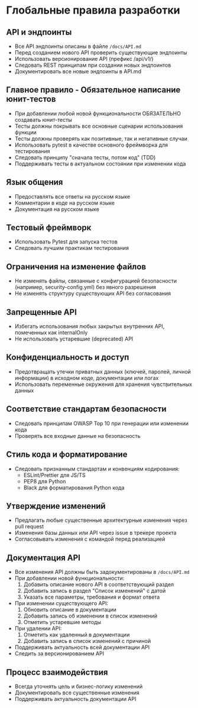 # Глобальные правила разработки

## API и эндпоинты
- Все API эндпоинты описаны в файле `/docs/API.md`
- Перед созданием нового API проверить существующие эндпоинты
- Использовать версионирование API (префикс /api/v1/)
- Следовать REST принципам при создании новых эндпоинтов
- Документировать все новые эндпоинты в API.md

## Главное правило - Обязательное написание юнит-тестов
- При добавлении любой новой функциональности ОБЯЗАТЕЛЬНО создавать юнит-тесты
- Тесты должны покрывать все основные сценарии использования функции
- Тесты должны проверять как позитивные, так и негативные случаи
- Использовать pytest в качестве основного фреймворка для тестирования
- Следовать принципу "сначала тесты, потом код" (TDD)
- Поддерживать тесты в актуальном состоянии при изменении кода

## Язык общения
- Предоставлять все ответы на русском языке
- Комментарии в коде на русском языке
- Документация на русском языке

## Тестовый фреймворк
- Использовать Pytest для запуска тестов
- Следовать лучшим практикам тестирования

## Ограничения на изменение файлов
- Не изменять файлы, связанные с конфигурацией безопасности (например, security-config.yml) без явного разрешения
- Не изменять структуру существующих API без согласования

## Запрещенные API
- Избегать использования любых закрытых внутренних API, помеченных как internalOnly
- Не использовать устаревшие (deprecated) API

## Конфиденциальность и доступ
- Предотвращать утечки приватных данных (ключей, паролей, личной информации) в исходном коде, документации или логах
- Использовать переменные окружения для хранения чувствительных данных

## Соответствие стандартам безопасности
- Следовать принципам OWASP Top 10 при генерации или изменении кода
- Проверять все входные данные на безопасность

## Стиль кода и форматирование
- Следовать признанным стандартам и конвенциям кодирования:
  - ESLint/Prettier для JS/TS
  - PEP8 для Python
  - Black для форматирования Python кода

## Утверждение изменений
- Предлагать любые существенные архитектурные изменения через pull request
- Изменения базы данных или API через issue в трекере проекта
- Согласовывать изменения с командой перед реализацией

## Документация API
- Все изменения API должны быть задокументированы в `/docs/API.md`
- При добавлении новой функциональности:
  1. Добавить описание нового API в соответствующий раздел
  2. Добавить запись в раздел "Список изменений" с датой
  3. Указать все параметры, требования и формат ответа
- При изменении существующего API:
  1. Обновить описание в документации
  2. Добавить запись об изменении в список изменений
  3. Отметить устаревшие методы
- При удалении API:
  1. Отметить как удаленный в документации
  2. Добавить запись в список изменений с причиной
- Поддерживать актуальность всей документации API
- Следить за версионированием API

## Процесс взаимодействия
- Всегда уточнять цель и бизнес-логику изменений
- Документировать все существенные изменения
- Поддерживать актуальность документации API
